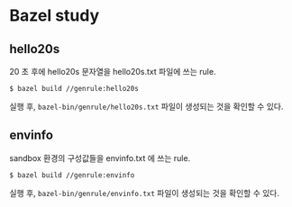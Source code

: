 # Bazel study

## hello20s

20 초 후에 hello20s 문자열을 hello20s.txt 파일에 쓰는 rule.

```
$ bazel build //genrule:hello20s
```

실행 후, `bazel-bin/genrule/hello20s.txt` 파일이 생성되는 것을 확인할 수 있다.

## envinfo

sandbox 환경의 구성값들을 envinfo.txt 에 쓰는 rule.

```
$ bazel build //genrule:envinfo
```

실행 후, `bazel-bin/genrule/envinfo.txt` 파일이 생성되는 것을 확인할 수 있다.
